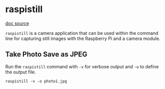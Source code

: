 # raspistill

[doc source](https://www.raspberrypi.com/documentation/accessories/camera.html#raspistill)

`raspistill` is a camera application that can be used within the command line for capturing still images with the Raspberry Pi and a camera module.

## Take Photo Save as JPEG

Run the `raspistill` command with `-v` for verbose output and `-o` to define the output file.

```shell
raspistill -v -o photo1.jpg
```

